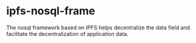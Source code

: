 # ipfs-nosql-frame
The nosql framework based on IPFS helps decentralize the data field and facilitate the decentralization of application data.
